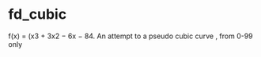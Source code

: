 # fd_cubic 



 

 

f(x) = (x3 + 3x2 − 6x − 84.
An attempt to a pseudo cubic curve , from 0-99 only


 
